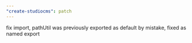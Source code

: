 ```yaml
---
"create-studiocms": patch
---
```


fix import, pathUtil was previously exported as default by mistake, fixed as named export
